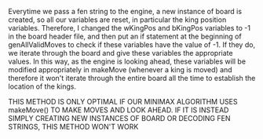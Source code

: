 Everytime we pass a fen string to the engine, a new instance of board is created, so all our variables are reset, in particular the king position
variables. Therefore, I changed the wKingPos and bKingPos variables to -1 in the board header file, and then put an if statement at the beginning
of genAllValidMoves to check if these variables have the value of -1. If they do, we iterate through the board and give these variables the appropriate
values. In this way, as the engine is looking ahead, these variables will be modified appropriately in makeMove (whenever a king is moved) and therefore
it won't iterate through the entire board all the time to establish the location of the kings.

THIS METHOD IS ONLY OPTIMAL IF OUR MINIMAX ALGORITHM USES makeMove() TO MAKE MOVES AND LOOK AHEAD. IF IT IS INSTEAD SIMPLY CREATING NEW INSTANCES OF BOARD
OR DECODING FEN STRINGS, THIS METHOD WON'T WORK
